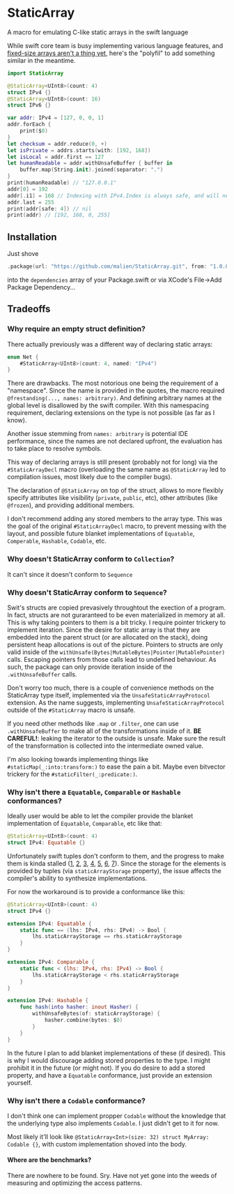# StaticArray
A macro for emulating C-like static arrays in the swift language

While swift core team is busy implementing various language features, and [fixed-size arrays aren't a thing yet](https://forums.swift.org/t/approaches-for-fixed-size-arrays/58894), here's the "polyfil" to add something similar in the meantime.

```swift
import StaticArray

@StaticArray<UInt8>(count: 4)
struct IPv4 {}
@StaticArray<UInt8>(count: 16)
struct IPv6 {}

var addr: IPv4 = [127, 0, 0, 1]
addr.forEach { 
    print($0)
}
let checksum = addr.reduce(0, +)
let isPrivate = addrs.starts(with: [192, 168])
let isLocal = addr.first == 127
let humanReadable = addr.withUnsafeBuffer { buffer in
    buffer.map(String.init).joined(separator: ".")
}
print(humanReadable) // "127.0.0.1"
addr[0] = 192
addr[.i1] = 168 // Indexing with IPv4.Index is always safe, and will never panic
addr.last = 255
print(addr[safe: 4]) // nil
print(addr) // [192, 168, 0, 255]
```

## Installation
Just shove 
```swift
.package(url: "https://github.com/malien/StaticArray.git", from: "1.0.0")
```
into the `dependencies` array of your Package.swift or via XCode's File->Add Package Dependency...

## Tradeoffs
### Why require an empty struct definition?
There actually previously was a different way of declaring static arrays:
```swift
enum Net {
    #StaticArray<UInt8>(count: 4, named: "IPv4")
}
``` 
There are drawbacks. The most notorious one being the requirement of a "namespace". Since the name is provided in the quotes, the macro required `@frestanding(..., names: arbitrary)`. And defining arbitrary names at the global level is disallowed by the swift compiler. With this namespacing requirement, declaring extensions on the type is not possible (as far as I know).

Another issue stemming from `names: arbitrary` is potential IDE performance, since the names are not declared upfront, the evaluation has to take place to resolve symbols.

This way of declaring arrays is still present (probably not for long) via the `#StaticArrayDecl` macro (overloading the same name as `@StaticArray` led to compilation issues, most likely due to the compiler bugs).

The declaration of `@StaticArray` on top of the struct, allows to more flexibly specify attributes like visibility (`private`, `public`, etc), other attributes (like `@frozen`), and providing additional members.

I don't recommend adding any stored members to the array type. This was the goal of the original `#StaticArrayDecl` macro, to prevent messing with the layout, and possible future blanket implementations of `Equatable`, `Comperable`, `Hashable`, `Codable`, etc.

### Why doesn't StaticArray conform to `Collection`?
It can't since it doesn't conform to `Sequence`

### Why doesn't StaticArray conform to `Sequence`?
Swit's structs are copied prevasively throughtout the exection of a program. In fact, structs are not guraranteed to be even materialized in memory at all. This is why taking pointers to them is a bit tricky. I require pointer trickery to implement iteration. Since the desire for static array is that they are embedded into the parent struct (or are allocated on the stack), doing persistent heap allocations is out of the picture. Pointers to structs are only valid inside of the `withUnsafe(Bytes|MutableBytes|Pointer|MutablePointer)` calls. Escaping pointers from those calls lead to undefined behaviour. As such, the package can only provide iteration inside of the `.withUnsafeBuffer` calls.

Don't worry too much, there is a couple of convenience methods on the StaticArray type itself, implemented via the `UnsafeStaticArrayProtocol` extension. As the name suggests, implementing `UnsafeStaticArrayProtocol` outside of the `#StaticArray` macro is unsafe.

If you need other methods like `.map` or `.filter`, one can use `.withUnsafeBuffer` to make all of the transformations inside of it. **BE CAREFUL!**: leaking the iterator to the outside is unsafe. Make sure the result of the transformation is collected into the intermediate owned value.

I'm also looking towards implementing things like `#staticMap(_:into:transform:)` to ease the pain a bit. Maybe even bitvector trickery for the `#staticFilter(_:predicate:)`.

### Why isn't there a `Equatable`, `Comparable` or `Hashable` conformances?
Ideally user would be able to let the compiler provide the blanket implementation of `Equatable`, `Comparable`, etc like that:
```swift
@StaticArray<UInt8>(count: 4)
struct IPv4: Equatable {}
```

Unfortunately swift tuples don't conform to them, and the progress to make them is kinda stalled ([1](https://forums.swift.org/t/tuples-conform-to-equatable/32559), [2](https://github.com/apple/swift/pull/28833), [3](https://github.com/apple/swift/pull/34492), [4](https://forums.swift.org/t/tuples-conform-to-equatable-comparable-and-hashable/34156), [5](https://forums.swift.org/t/status-of-se-0283-tuples-conform-to-equatable-comparable-and-hashable/46942), [6](https://forums.swift.org/t/pitch-user-defined-tuple-conformances/67154), [7](https://forums.swift.org/t/type-int-cannot-conform-to-equatable/69125)). Since the storage for the elements is provided by tuples (via `staticArrayStorage` property), the issue affects the compiler's ability to synthesize implementations.

For now the workaround is to provide a conformance like this:

```swift
@StaticArray<UInt8>(count: 4)
struct IPv4 {}

extension IPv4: Equatable {
    static func == (lhs: IPv4, rhs: IPv4) -> Bool {
        lhs.staticArrayStorage == rhs.staticArrayStorage
    }
}

extension IPv4: Comparable {
    static func < (lhs: IPv4, rhs: IPv4) -> Bool {
        lhs.staticArrayStorage < rhs.staticArrayStorage
    }
}

extension IPv4: Hashable {
    func hash(into hasher: inout Hasher) {
        withUnsafeBytes(of: staticArrayStorage) {
            hasher.combine(bytes: $0)
        }
    }
}
```

In the future I plan to add blanket implementations of these (if desired). This is why I would discourage adding stored properties to the type. I might prohibit it in the future (or might not). If you do desire to add a stored property, and have a `Equatable` conformance, just provide an extension yourself.

### Why isn't there a `Codable` conformance?
I don't think one can implement propper `Codable` without the knowledge that the underlying type also implements `Codable`. I just didn't get to it for now. 

Most likely it'll look like `@StaticArray<Int>(size: 32) struct MyArray: Codable {}`, with custom implementation shoved into the body.

#### Where are the benchmarks?
There are nowhere to be found. Sry. Have not yet gone into the weeds of measuring and optimizing the access patterns.

